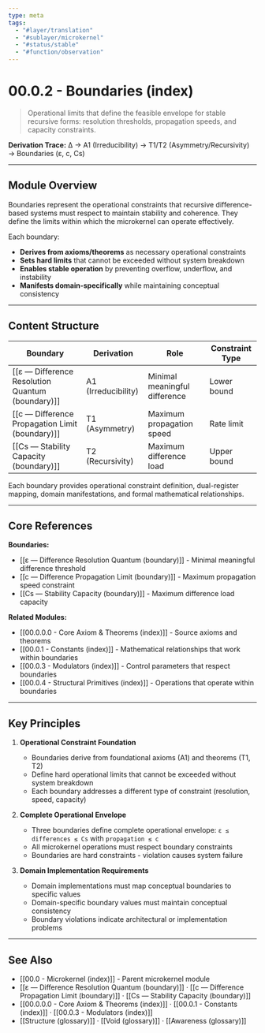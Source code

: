 ```yaml
---
type: meta
tags:
  - "#layer/translation"
  - "#sublayer/microkernel"
  - "#status/stable"
  - "#function/observation"
---
```


# 00.0.2 - Boundaries (index)

> Operational limits that define the feasible envelope for stable recursive forms: resolution thresholds, propagation speeds, and capacity constraints.

**Derivation Trace:** ∆ → A1 (Irreducibility) → T1/T2 (Asymmetry/Recursivity) → Boundaries (ε, c, Cs)

---

## Module Overview

Boundaries represent the operational constraints that recursive difference-based systems must respect to maintain stability and coherence. They define the limits within which the microkernel can operate effectively.

Each boundary:
- **Derives from axioms/theorems** as necessary operational constraints
- **Sets hard limits** that cannot be exceeded without system breakdown
- **Enables stable operation** by preventing overflow, underflow, and instability
- **Manifests domain-specifically** while maintaining conceptual consistency

---

## Content Structure

| Boundary | Derivation | Role | Constraint Type |
|----------|------------|------|-----------------|
| [[ε — Difference Resolution Quantum (boundary)]] | A1 (Irreducibility) | Minimal meaningful difference | Lower bound |
| [[c — Difference Propagation Limit (boundary)]] | T1 (Asymmetry) | Maximum propagation speed | Rate limit |
| [[Cs — Stability Capacity (boundary)]] | T2 (Recursivity) | Maximum difference load | Upper bound |

Each boundary provides operational constraint definition, dual-register mapping, domain manifestations, and formal mathematical relationships.

---

## Core References

**Boundaries:**
- [[ε — Difference Resolution Quantum (boundary)]] - Minimal meaningful difference threshold
- [[c — Difference Propagation Limit (boundary)]] - Maximum propagation speed constraint
- [[Cs — Stability Capacity (boundary)]] - Maximum difference load capacity

**Related Modules:**
- [[00.0.0.0 - Core Axiom & Theorems (index)]] - Source axioms and theorems
- [[00.0.1 - Constants (index)]] - Mathematical relationships that work within boundaries
- [[00.0.3 - Modulators (index)]] - Control parameters that respect boundaries
- [[00.0.4 - Structural Primitives (index)]] - Operations that operate within boundaries

---

## Key Principles

1. **Operational Constraint Foundation**
   - Boundaries derive from foundational axioms (A1) and theorems (T1, T2)
   - Define hard operational limits that cannot be exceeded without system breakdown
   - Each boundary addresses a different type of constraint (resolution, speed, capacity)

2. **Complete Operational Envelope**
   - Three boundaries define complete operational envelope: `ε ≤ differences ≤ Cs` with `propagation ≤ c`
   - All microkernel operations must respect boundary constraints
   - Boundaries are hard constraints - violation causes system failure

3. **Domain Implementation Requirements**
   - Domain implementations must map conceptual boundaries to specific values
   - Domain-specific boundary values must maintain conceptual consistency
   - Boundary violations indicate architectural or implementation problems

---

## See Also

- [[00.0 - Microkernel (index)]] - Parent microkernel module
- [[ε — Difference Resolution Quantum (boundary)]] · [[c — Difference Propagation Limit (boundary)]] · [[Cs — Stability Capacity (boundary)]]
- [[00.0.0.0 - Core Axiom & Theorems (index)]] · [[00.0.1 - Constants (index)]] · [[00.0.3 - Modulators (index)]]
- [[Structure (glossary)]] · [[Void (glossary)]] · [[Awareness (glossary)]]
